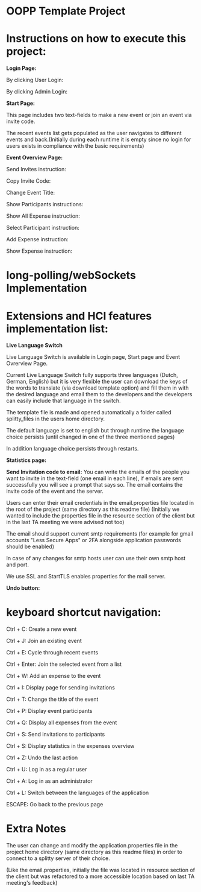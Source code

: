 # OOPP Template Project




# Instructions on how to execute this project:

 **Login Page:**

By clicking User Login:


By clicking Admin Login:



**Start Page:**

This page includes two text-fields to make a new event or join an event via invite code.

The recent events list gets populated as the user navigates to different events and back.(Initially during each runtime it is empty since no login for users exists in compliance with the basic requirements)


**Event Overview Page:**

Send Invites instruction:

Copy Invite Code:

Change Event Title: 


Show Participants instructions:


Show All Expense instruction:


Select Participant instruction:


Add Expense instruction:


Show Expense instruction:




# long-polling/webSockets Implementation












# Extensions and HCI features implementation list:

**Live Language Switch**

Live Language Switch is available in Login page, Start page and Event Ovrerview Page.

Current Live Language Switch fully supports three languages (Dutch, German, English) but it is very flexible the user can download the keys of the words to translate (via download template option) and fill them in with the desired language and email them to the developers and the developers can easily include that language in the switch. 

The template file is made and opened automatically a folder called splitty_files in the users home directory.

The default language is set to english but through runtime the language choice persists (until changed in one of the three mentioned pages)

In addition language choice persists through restarts. 

**Statistics page:**



**Send Invitation code to email:**
You can write the emails of the people you want to invite in the text-field (one email in each line), if emails are sent successfully you will see a prompt that says so. The email contains the invite code of the event and the server.

Users can enter their email credentials in the email.properties file located in the root of the project (same directory as this readme file) (Initially we wanted to include the properties file in the resource section of the client but in the last TA meeting we were advised not too)

The email should support current smtp requirements (for example for gmail accounts "Less Secure Apps" or 2FA alongside application passwords should be enabled)

In case of any changes for smtp hosts user can use their own smtp host and port.

We use SSL and StartTLS enables properties for the mail server.



**Undo button:**




# keyboard shortcut navigation:

Ctrl + C: Create a new event

Ctrl + J: Join an existing event

Ctrl + E: Cycle through recent events

Ctrl + Enter: Join the selected event from a list

Ctrl + W: Add an expense to the event

Ctrl + I: Display page for sending invitations

Ctrl + T: Change the title of the event

Ctrl + P: Display event participants

Ctrl + Q: Display all expenses from the event

Ctrl + S: Send invitations to participants

Ctrl + S: Display statistics in the expenses overview

Ctrl + Z: Undo the last action

Ctrl + U: Log in as a regular user

Ctrl + A: Log in as an administrator

Ctrl + L: Switch between the languages of the application

ESCAPE: Go back to the previous page



# Extra Notes
 
The user can change and modify the application.properties file in the project home directory (same directory as this readme files) in order to connect to a splitty server of their choice.

(Like the email.properties, initially the file was located in resource section of the client but was refactored to a more accessible location based on last TA meeting's feedback)